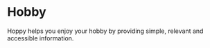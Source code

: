 # Hobby

Hoppy helps you enjoy your hobby by providing simple, relevant and accessible information.
